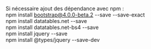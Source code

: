 Si nécessaire ajout des dépendance avec npm : <br />
npm install bootstrap@4.0.0-beta.2 --save --save-exact <br />
npm install datatables.net --save <br />
npm install datatables.net-bs4 --save <br />
npm install jquery --save <br />
npm install @types/jquery --save-dev 
